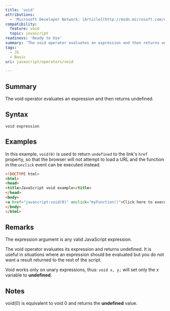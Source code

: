```yaml
---
title: 'void'
attributions:
  - 'Microsoft Developer Network: [Article](http://msdn.microsoft.com/en-us/library/ie/e17c7cbe(v=vs.94).aspx)'
compatibility:
  feature: void
  topic: javascript
readiness: 'Ready to Use'
summary: 'The void operator evaluates an expression and then returns undefined.'
tags:
  - JS
  - Basic
uri: javascript/operators/void

---
```

## Summary

The void operator evaluates an expression and then returns undefined.

## Syntax

    void expression

## Examples

In this example, `void(0)` is used to return `undefined` to the link's `href` property, so that the browser will not attempt to load a URL and the function in the `onclick` event can be executed instead.

``` html
<!DOCTYPE html>
<html>
<head>
<title>JavaScript void example</title>
</head>
<body>
<a href="javascript:void(0)" onclick="myFunction()">Click here to execute the function.</a>
</body>
</html>
```

## Remarks

The expression argument is any valid JavaScript expression.

The void operator evaluates its expression and returns undefined. It is useful in situations where an expression should be evaluated but you do not want a result returned to the rest of the script.

Void works only on unary expressions, thus: ` void x, y; ` will set only the x variable to **undefined**.

## Notes

void(0) is equivalent to void 0 and returns the **undefined** value.

